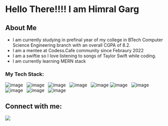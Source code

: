 <h1> Hello There!!!!     I am Himral Garg </h1>


## About Me

- I am currently studying in prefinal year of my college in BTech Computer Science Engineering branch with an overall CGPA of 8.2. 
- I am a mentee at Codess.Cafe community since Febraury 2022
- I am a swiftie so I love listening to songs of Taylor Swift while coding.
- I am currently learning MERN stack

### My Tech Stack:


![image](https://img.shields.io/badge/C%2B%2B-00599C?style=for-the-badge&logo=c%2B%2B&logoColor=white)&nbsp;&nbsp;
![image](https://img.shields.io/badge/HTML5-E34F26?style=for-the-badge&logo=html5&logoColor=white)&nbsp;&nbsp;
![image](https://img.shields.io/badge/CSS3-1572B6?style=for-the-badge&logo=css3&logoColor=white)&nbsp;&nbsp;
![image](https://img.shields.io/badge/Bootstrap-430098?style=for-the-badge&logo=bootstrap&logoColor=white)&nbsp;&nbsp;
![image](https://img.shields.io/badge/Git-F05032?style=for-the-badge&logo=git&logoColor=white)
![image](https://img.shields.io/badge/GitHub-F9AB00?style=for-the-badge&logo=GitHub&logoColor=white)&nbsp;&nbsp;
![image](https://img.shields.io/badge/C-00599C?style=for-the-badge&logo=c&logoColor=white)&nbsp;&nbsp;
![image](https://img.shields.io/badge/React-20232A?style=for-the-badge&logo=react&logoColor=61DAFB)&nbsp;&nbsp;
![image](https://img.shields.io/badge/MySQL-005C84?style=for-the-badge&logo=mysql&logoColor=white)&nbsp;&nbsp;
![image](https://img.shields.io/badge/JavaScript-F7DF1E?style=for-the-badge&logo=javascript&logoColor=black)&nbsp;&nbsp;



## Connect with me:
<p align="left">

<a href = "https://www.linkedin.com/in/himral-garg-a2b30621a/"><img src="https://img.icons8.com/fluent/48/000000/linkedin.png"/></a>


</p>


